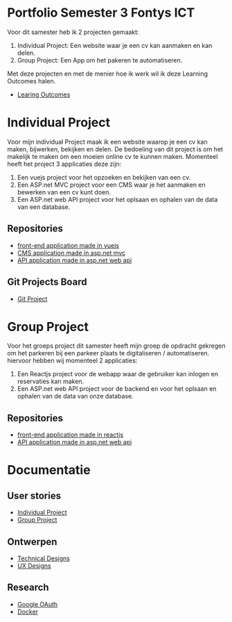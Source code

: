 # Portfolio Semester 3 Fontys ICT

Voor dit samester heb ik 2 projecten gemaakt: 
1. Individual Project: Een website waar je een cv kan aanmaken en kan delen.
2. Group Project: Een App om het pakeren te automatiseren.

Met deze projecten en met de menier hoe ik werk wil ik deze Learning Outcomes halen.
- [Learing Outcomes]( https://github.com/davey2206/Portfolio_Semester_3/blob/main/Documentatie/Learning_Outcomes.md )

# Individual Project

Voor mijn individual Project maak ik een website waarop je een cv kan maken, bijwerken, bekijken en delen.
De bedoeling van dit project is om het makelijk te maken om een moeien online cv te kunnen maken.
Momenteel heeft het project 3 applicaties deze zijn:
1. Een vuejs project voor het opzoeken en bekijken van een cv.
2. Een ASP.net MVC project voor een CMS waar je het aanmaken en bewerken van een cv kunt doen.
3. Een ASP.net web API project voor het oplsaan en ophalen van de data van een database.

## Repositories
- [front-end application made in vuejs](https://github.com/davey2206/MijnCV/tree/master/mijncv)
- [CMS application made in asp.net mvc](https://github.com/davey2206/MijnCV_CMS)
- [API application made in asp.net web api](https://github.com/davey2206/MijnCV_API)

## Git Projects Board
- [Git Project](https://github.com/users/davey2206/projects/1/views/1)

# Group Project

Voor het groeps project dit samester heeft mijn groep de opdracht gekregen om het parkeren bij een parkeer plaats te digitaliseren / automatiseren.
hiervoor hebben wij momenteel 2 applicaties:
1. Een Reactjs project voor de webapp waar de gebruiker kan inlogen en reservaties kan maken.
2. Een ASP.net web API project voor de backend en voor het oplsaan en ophalen van de data van onze database.

## Repositories
- [front-end application made in reactjs](https://github.com/davey2206/proftaak_s3_front-end)
- [API application made in asp.net web api](https://github.com/davey2206/Proftaak_S3_API)

# Documentatie

## User stories
- [Individual Project](https://github.com/davey2206/Portfolio_Semester_3/blob/main/Documentatie/UserStories/UserStories_Individual_Project.md)
- [Group Project](https://github.com/davey2206/Portfolio_Semester_3/blob/main/Documentatie/UserStories/UserStories_Group_Project.md)

## Ontwerpen

- [Technical Designs](https://github.com/davey2206/Portfolio_Semester_3/blob/main/Documentatie/Ontwerpen/Technical_design.md)
- [UX Designs](https://github.com/davey2206/Portfolio_Semester_3/blob/main/Documentatie/Ontwerpen/UX.md)

## Research
- [Google OAuth](https://github.com/davey2206/Portfolio_Semester_3/blob/main/Documentatie/Research/Research_Google_login.md)
- [Docker](https://github.com/davey2206/Portfolio_Semester_3/blob/main/Documentatie/Research/Research_Docker.md)
